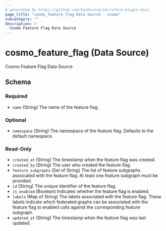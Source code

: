 ```yaml
---
# generated by https://github.com/hashicorp/terraform-plugin-docs
page_title: "cosmo_feature_flag Data Source - cosmo"
subcategory: ""
description: |-
  Cosmo Feature Flag Data Source
---
```


# cosmo_feature_flag (Data Source)

Cosmo Feature Flag Data Source



<!-- schema generated by tfplugindocs -->
## Schema

### Required

- `name` (String) The name of the feature flag.

### Optional

- `namespace` (String) The namespace of the feature flag. Defaults to the default namespace.

### Read-Only

- `created_at` (String) The timestamp when the feature flag was created.
- `created_by` (String) The user who created the feature flag.
- `feature_subgraphs` (Set of String) The list of feature subgraphs associated with the feature flag. 
At least one feature subgraph must be provided.
- `id` (String) The unique identifier of the feature flag.
- `is_enabled` (Boolean) Indicates whether the feature flag is enabled.
- `labels` (Map of String) The labels associated with the feature flag. These labels indicate which 
federated graphs can be associated with the feature flag to enabled calls against the corresponding feature subgraph.
- `updated_at` (String) The timestamp when the feature flag was last updated.
